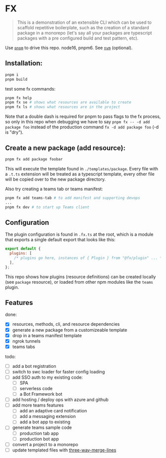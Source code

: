 # FX

> This is a demonstration of an extensible CLI which can be used to scaffold repetitive boilerplate, such as the creation of a standard package in a monorepo (let's say all your packages are typescript packages with a pre configured build and test pattern, etc).

Use [`pnpm`](https://pnpm.io/) to drive this repo. node16, pnpm6. See [`nvm`](https://github.com/nvm-sh/nvm) (optional).

## Installation:

```bash
pnpm i
pnpm build
```

test some fx commands:

```bash
pnpm fx help
pnpm fx se # shows what resources are available to create
pnpm fx ls # shows what resources are in the project
```

Note that a double dash is required for pnpm to pass flags to the fx process, so only in this repo when debugging we have to say `pnpm fx -- -d add package foo` instead of the production command `fx -d add package foo` (-d is "dry").

## Create a new package (add resource):

```bash
pnpm fx add package foobar
```

This will execute the template found in `./templates/package`. Every file with a `.t.ts` extension will be treated as a typescript template, every other file will be copied over to the new package directory.

Also try creating a teams tab or teams manifest:
```bash
pnpm fx add teams-tab # to add manifest and supporting devops
...
pnpm fx dev # to start up Teams client
```

## Configuration

The plugin configuration is found in `.fx.ts` at the root, which is a module that exports a single default export that looks like this:

```js
export default {
  plugins: [
    /* plugins go here, instances of { Plugin } from "@fx/plugin" ... */
  ],
};
```
This repo shows how plugins (resource definitions) can be created locally (see `package` resource), or loaded from other npm modules like the `teams` plugin.

## Features

done:

- [x] resources, methods, cli, and resource dependencies
- [x] generate a new package from a customizeable template
- [x] drop in a teams manifest template
- [x] ngrok tunnels
- [x] teams tabs

todo:

- [ ] add a bot registration
- [ ] switch to swc loader for faster config loading
- [ ] add SSO auth to my existing code:
  - [ ] SPA
  - [ ] serverless code
  - [ ] a Bot Framework bot
- [ ] add hosting / deploy ops with azure and github
- [ ] add more teams features
  - [ ] add an adaptive card notification
  - [ ] add a messaging extension
  - [ ] add a bot app to existing 
- [ ] generate teams sample code
  - [ ] production tab app
  - [ ] production bot app
- [ ] convert a project to a monorepo
- [ ] update templated files with [three-way-merge-lines](https://www.npmjs.com/package/three-way-merge-lines)
